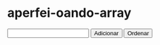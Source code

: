 # aperfei-oando-array


<input type="text" id="objeto" />
<button onclick="adicionarObjetos()">Adicionar</button>
<button onclick="ordenarObjetos()">Ordenar</button>
<br>
<div align="center">
  <h3 id="objeto2"></h3>
</div>
<script src="app.js"></script>

